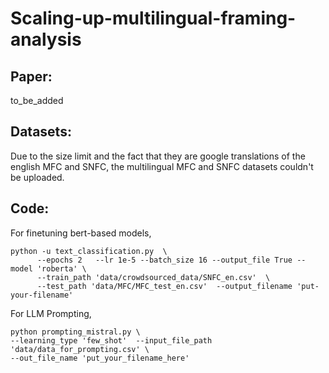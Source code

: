 # Scaling-up-multilingual-framing-analysis

## Paper:
to_be_added

## Datasets: 
Due to the size limit and the fact that they are google translations of the english MFC and SNFC, the multilingual MFC and SNFC datasets couldn't be uploaded.


## Code:
For finetuning bert-based models,

```
python -u text_classification.py  \
      --epochs 2   --lr 1e-5 --batch_size 16 --output_file True --model 'roberta' \
      --train_path 'data/crowdsourced_data/SNFC_en.csv'  \
      --test_path 'data/MFC/MFC_test_en.csv'  --output_filename 'put-your-filename'
```

For LLM Prompting,

```
python prompting_mistral.py \
--learning_type 'few_shot'  --input_file_path 'data/data_for_prompting.csv' \
--out_file_name 'put_your_filename_here'

```
